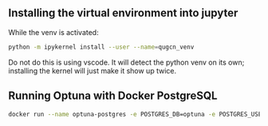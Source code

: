 ## Installing the virtual environment into jupyter

While the venv is activated:
```bash
python -m ipykernel install --user --name=qugcn_venv
```

Do not do this is using vscode. It will detect the python venv on its own; installing the kernel will just make it show up twice.

## Running Optuna with Docker PostgreSQL

```bash
docker run --name optuna-postgres -e POSTGRES_DB=optuna -e POSTGRES_USER=optuna -e POSTGRES_PASSWORD=optuna -p 5432:5432 -d postgres
```